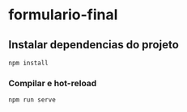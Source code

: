 # formulario-final

## Instalar dependencias do projeto
```
npm install
```

### Compilar e hot-reload
```
npm run serve
```

